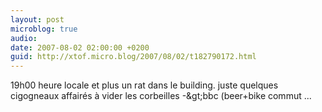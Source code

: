 ```yaml
---
layout: post
microblog: true
audio: 
date: 2007-08-02 02:00:00 +0200
guid: http://xtof.micro.blog/2007/08/02/t182790172.html
---
```

19h00 heure locale et plus un rat dans le building. juste quelques cigogneaux affairés à vider les corbeilles -&amp;gt;bbc (beer+bike commut ...
